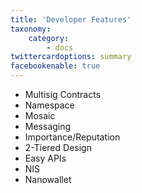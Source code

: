 ```yaml
---
title: 'Developer Features'
taxonomy:
    category:
        - docs
twittercardoptions: summary
facebookenable: true
---
```


- Multisig Contracts
- Namespace
- Mosaic
- Messaging
- Importance/Reputation
- 2-Tiered Design
- Easy APIs
- NIS
- Nanowallet
